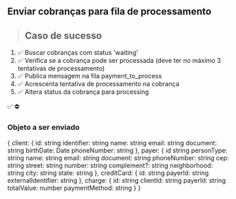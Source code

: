 ## Enviar cobranças para fila de processamento

> ## Caso de sucesso

1. ✅ Buscar cobranças com status 'waiting'
2. ✅ Verifica se a cobrança pode ser processada (deve ter no máximo 3 tentativas de processamento)
3. ✅ Publica mensagem na fila payment_to_process
4. ✅ Acrescenta tentativa de processamento na cobrança
5. ✅ Altera status da cobrança para processing

✅
⛔

### Objeto a ser enviado

{
  client: {
    id: string
    identifier: string
    name: string
    email: string
    document: string
    birthDate: Date
    phoneNumber: string
  },
  payer: {
    id string
    personType: string
    name: string
    email: string
    document: string
    phoneNumber: string
    cep: string
    street: string
    number: string
    complement?: string
    neighborhood: string
    city: string
    state: string
  },
  creditCard: {
    id: string
    payerId: string
    externalIdentifier: string
  },
  charge: {
    id: string
    clientId: string
    payerId: string
    totalValue: number
    paymentMethod: string
  }
}